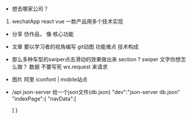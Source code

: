 - 想去哪家公司？
 1. wechatApp react vue 一款产品用多个技术实现
- 分享
  仿作品， 像 核心功能
- 文章
  要以学习者的视角编写
  git动图
  功能难点
  技术构成
- 那么多种车型的swiper点击滑动的效果做出来
  section
  ? swiper 文字你想怎么做？ 数据 不要写死
  wx.request 来请求
- 图片
  阿里 iconfont | mobile站点
- /api 
  json-server  给一个json文件(db.json)
  "dev":"json-server db.json"
  "indexPage":{
    "navData":[
        
    ]
  }
  